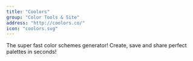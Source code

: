 ```yaml
---
title: "Coolors"
group: "Color Tools & Site"
address: "http://coolors.co/"
icon: "coolors.svg"
---
```

The super fast color schemes generator! Create, save and share perfect palettes in seconds!
